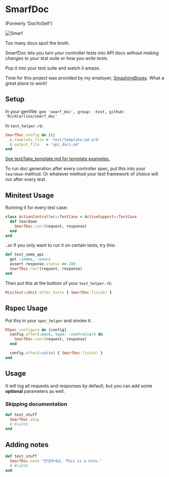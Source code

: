 # SmarfDoc

(Formerly 'DocYoSelf')

![Smarf](http://i.imgur.com/f5mzeRU.png)

Too many docs spoil the broth.

SmarfDoc lets you turn your controller tests into API docs _without making changes to your test suite or how you write tests_.

Pop it into your test suite and watch it amaze.

Time for this project was provided by my employer, [SmashingBoxes](http://smashingboxes.com/). What a great place to work!

## Setup

In your gemfile:
`gem 'smarf_doc', group: :test, github: 'RickCarlino/smarf_doc'`

In  `test_helper.rb`:
```ruby
SmarfDoc.config do |c|
  c.template_file = 'test/template.md.erb'
  c.output_file   = 'api_docs.md'
end
```

[See test/fake_template.md for template examples.](https://github.com/RickCarlino/smarf_doc/blob/master/test/fake_template.md)

To run doc generation after every controller spec, put this into your `teardown` method. Or whatever method your test framework of choice will run after *every test*.

## Minitest Usage

Running it for every test case:

```ruby
class ActionController::TestCase < ActiveSupport::TestCase
  def teardown
    SmarfDoc.run!(request, response)
  end
end
```

..or if you only want to run it on certain tests, try this:

```ruby
def test_some_api
  get :index, :users
  assert response.status == 200
  SmarfDoc.run!(request, response)
end
```

Then put this at the bottom of your `test_helper.rb`:

```ruby
MiniTest::Unit.after_tests { SmarfDoc.finish! }
```

## Rspec Usage

Put this in your `spec_helper` and smoke it.

```ruby
RSpec.configure do |config|
  config.after(:each, type: :controller) do
    SmarfDoc.run!(request, response)
  end

  config.after(:suite) { SmarfDoc.finish! }
end
```


## Usage

It will log all requests and responses by default, but you can add some **optional** parameters as well.

### Skipping documentation

```ruby
def test_stuff
  SmarfDoc.skip
  # Blahhh
end
```

## Adding notes

```ruby
def test_stuff
  SmarfDoc.note "안녕하세요. This is a note."
  # Blahhh
end
```
